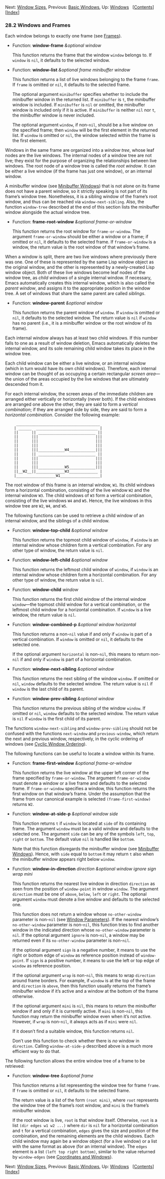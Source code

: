 <!-- This is the GNU Emacs Lisp Reference Manual
corresponding to Emacs version 27.2.

Copyright (C) 1990-1996, 1998-2021 Free Software Foundation,
Inc.

Permission is granted to copy, distribute and/or modify this document
under the terms of the GNU Free Documentation License, Version 1.3 or
any later version published by the Free Software Foundation; with the
Invariant Sections being "GNU General Public License," with the
Front-Cover Texts being "A GNU Manual," and with the Back-Cover
Texts as in (a) below.  A copy of the license is included in the
section entitled "GNU Free Documentation License."

(a) The FSF's Back-Cover Text is: "You have the freedom to copy and
modify this GNU manual.  Buying copies from the FSF supports it in
developing GNU and promoting software freedom." -->

<!-- Created by GNU Texinfo 6.7, http://www.gnu.org/software/texinfo/ -->

Next: [Window Sizes](Window-Sizes.html), Previous: [Basic Windows](Basic-Windows.html), Up: [Windows](Windows.html)   \[[Contents](index.html#SEC_Contents "Table of contents")]\[[Index](Index.html "Index")]

### 28.2 Windows and Frames

Each window belongs to exactly one frame (see [Frames](Frames.html)).

*   Function: **window-frame** *\&optional window*

    This function returns the frame that the window `window` belongs to. If `window` is `nil`, it defaults to the selected window.

<!---->

*   Function: **window-list** *\&optional frame minibuffer window*

    This function returns a list of live windows belonging to the frame `frame`. If `frame` is omitted or `nil`, it defaults to the selected frame.

    The optional argument `minibuffer` specifies whether to include the minibuffer window in the returned list. If `minibuffer` is `t`, the minibuffer window is included. If `minibuffer` is `nil` or omitted, the minibuffer window is included only if it is active. If `minibuffer` is neither `nil` nor `t`, the minibuffer window is never included.

    The optional argument `window`, if non-`nil`, should be a live window on the specified frame; then `window` will be the first element in the returned list. If `window` is omitted or `nil`, the window selected within the frame is the first element.

Windows in the same frame are organized into a *window tree*, whose leaf nodes are the live windows. The internal nodes of a window tree are not live; they exist for the purpose of organizing the relationships between live windows. The root node of a window tree is called the *root window*. It can be either a live window (if the frame has just one window), or an internal window.

A minibuffer window (see [Minibuffer Windows](Minibuffer-Windows.html)) that is not alone on its frame does not have a parent window, so it strictly speaking is not part of its frame’s window tree. Nonetheless, it is a sibling window of the frame’s root window, and thus can be reached via `window-next-sibling`. Also, the function `window-tree` described at the end of this section lists the minibuffer window alongside the actual window tree.

*   Function: **frame-root-window** *\&optional frame-or-window*

    This function returns the root window for `frame-or-window`. The argument `frame-or-window` should be either a window or a frame; if omitted or `nil`, it defaults to the selected frame. If `frame-or-window` is a window, the return value is the root window of that window’s frame.

When a window is split, there are two live windows where previously there was one. One of these is represented by the same Lisp window object as the original window, and the other is represented by a newly-created Lisp window object. Both of these live windows become leaf nodes of the window tree, as *child windows* of a single internal window. If necessary, Emacs automatically creates this internal window, which is also called the *parent window*, and assigns it to the appropriate position in the window tree. A set of windows that share the same parent are called *siblings*.

*   Function: **window-parent** *\&optional window*

    This function returns the parent window of `window`. If `window` is omitted or `nil`, it defaults to the selected window. The return value is `nil` if `window` has no parent (i.e., it is a minibuffer window or the root window of its frame).

Each internal window always has at least two child windows. If this number falls to one as a result of window deletion, Emacs automatically deletes the internal window, and its sole remaining child window takes its place in the window tree.

Each child window can be either a live window, or an internal window (which in turn would have its own child windows). Therefore, each internal window can be thought of as occupying a certain rectangular *screen area*—the union of the areas occupied by the live windows that are ultimately descended from it.

For each internal window, the screen areas of the immediate children are arranged either vertically or horizontally (never both). If the child windows are arranged one above the other, they are said to form a *vertical combination*; if they are arranged side by side, they are said to form a *horizontal combination*. Consider the following example:

         ______________________________________
        | ______  ____________________________ |
        ||      || __________________________ ||
        ||      |||                          |||
        ||      |||                          |||
        ||      |||                          |||
        ||      |||____________W4____________|||
        ||      || __________________________ ||
        ||      |||                          |||
        ||      |||                          |||
        ||      |||____________W5____________|||
        ||__W2__||_____________W3_____________ |
        |__________________W1__________________|

The root window of this frame is an internal window, `W1`. Its child windows form a horizontal combination, consisting of the live window `W2` and the internal window `W3`. The child windows of `W3` form a vertical combination, consisting of the live windows `W4` and `W5`. Hence, the live windows in this window tree are `W2`, `W4`, and `W5`.

The following functions can be used to retrieve a child window of an internal window, and the siblings of a child window.

*   Function: **window-top-child** *\&optional window*

    This function returns the topmost child window of `window`, if `window` is an internal window whose children form a vertical combination. For any other type of window, the return value is `nil`.

<!---->

*   Function: **window-left-child** *\&optional window*

    This function returns the leftmost child window of `window`, if `window` is an internal window whose children form a horizontal combination. For any other type of window, the return value is `nil`.

<!---->

*   Function: **window-child** *window*

    This function returns the first child window of the internal window `window`—the topmost child window for a vertical combination, or the leftmost child window for a horizontal combination. If `window` is a live window, the return value is `nil`.

<!---->

*   Function: **window-combined-p** *\&optional window horizontal*

    This function returns a non-`nil` value if and only if `window` is part of a vertical combination. If `window` is omitted or `nil`, it defaults to the selected one.

    If the optional argument `horizontal` is non-`nil`, this means to return non-`nil` if and only if `window` is part of a horizontal combination.

<!---->

*   Function: **window-next-sibling** *\&optional window*

    This function returns the next sibling of the window `window`. If omitted or `nil`, `window` defaults to the selected window. The return value is `nil` if `window` is the last child of its parent.

<!---->

*   Function: **window-prev-sibling** *\&optional window*

    This function returns the previous sibling of the window `window`. If omitted or `nil`, `window` defaults to the selected window. The return value is `nil` if `window` is the first child of its parent.

The functions `window-next-sibling` and `window-prev-sibling` should not be confused with the functions `next-window` and `previous-window`, which return the next and previous window, respectively, in the cyclic ordering of windows (see [Cyclic Window Ordering](Cyclic-Window-Ordering.html)).

The following functions can be useful to locate a window within its frame.

*   Function: **frame-first-window** *\&optional frame-or-window*

    This function returns the live window at the upper left corner of the frame specified by `frame-or-window`. The argument `frame-or-window` must denote a window or a live frame and defaults to the selected frame. If `frame-or-window` specifies a window, this function returns the first window on that window’s frame. Under the assumption that the frame from our canonical example is selected `(frame-first-window)` returns `W2`.

<!---->

*   Function: **window-at-side-p** *\&optional window side*

    This function returns `t` if `window` is located at `side` of its containing frame. The argument `window` must be a valid window and defaults to the selected one. The argument `side` can be any of the symbols `left`, `top`, `right` or `bottom`. The default value `nil` is handled like `bottom`.

    Note that this function disregards the minibuffer window (see [Minibuffer Windows](Minibuffer-Windows.html)). Hence, with `side` equal to `bottom` it may return `t` also when the minibuffer window appears right below `window`.

<!---->

*   Function: **window-in-direction** *direction \&optional window ignore sign wrap mini*

    This function returns the nearest live window in direction `direction` as seen from the position of `window-point` in window `window`. The argument `direction` must be one of `above`, `below`, `left` or `right`. The optional argument `window` must denote a live window and defaults to the selected one.

    This function does not return a window whose `no-other-window` parameter is non-`nil` (see [Window Parameters](Window-Parameters.html)). If the nearest window’s `no-other-window` parameter is non-`nil`, this function tries to find another window in the indicated direction whose `no-other-window` parameter is `nil`. If the optional argument `ignore` is non-`nil`, a window may be returned even if its `no-other-window` parameter is non-`nil`.

    If the optional argument `sign` is a negative number, it means to use the right or bottom edge of `window` as reference position instead of `window-point`. If `sign` is a positive number, it means to use the left or top edge of `window` as reference position.

    If the optional argument `wrap` is non-`nil`, this means to wrap `direction` around frame borders. For example, if `window` is at the top of the frame and `direction` is `above`, then this function usually returns the frame’s minibuffer window if it’s active and a window at the bottom of the frame otherwise.

    If the optional argument `mini` is `nil`, this means to return the minibuffer window if and only if it is currently active. If `mini` is non-`nil`, this function may return the minibuffer window even when it’s not active. However, if `wrap` is non-`nil`, it always acts as if `mini` were `nil`.

    If it doesn’t find a suitable window, this function returns `nil`.

    Don’t use this function to check whether there is *no* window in `direction`. Calling `window-at-side-p` described above is a much more efficient way to do that.

The following function allows the entire window tree of a frame to be retrieved:

*   Function: **window-tree** *\&optional frame*

    This function returns a list representing the window tree for frame `frame`. If `frame` is omitted or `nil`, it defaults to the selected frame.

    The return value is a list of the form `(root mini)`, where `root` represents the window tree of the frame’s root window, and `mini` is the frame’s minibuffer window.

    If the root window is live, `root` is that window itself. Otherwise, `root` is a list `(dir edges w1 w2 ...)` where `dir` is `nil` for a horizontal combination and `t` for a vertical combination, `edges` gives the size and position of the combination, and the remaining elements are the child windows. Each child window may again be a window object (for a live window) or a list with the same format as above (for an internal window). The `edges` element is a list `(left top right bottom)`, similar to the value returned by `window-edges` (see [Coordinates and Windows](Coordinates-and-Windows.html)).

Next: [Window Sizes](Window-Sizes.html), Previous: [Basic Windows](Basic-Windows.html), Up: [Windows](Windows.html)   \[[Contents](index.html#SEC_Contents "Table of contents")]\[[Index](Index.html "Index")]
